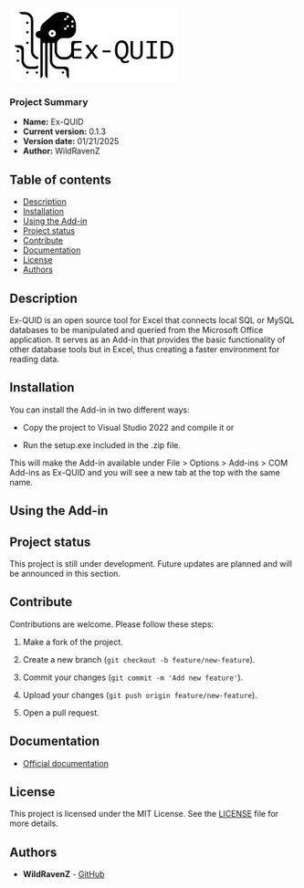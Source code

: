 ![Ex-QUID](https://github.com/WildRavenZ/Ex-QUID/blob/master/logoname-Ex-QUID.png)
### Project Summary
* **Name:** Ex-QUID
* **Current version:** 0.1.3
* **Version date:** 01/21/2025
* **Author:** WildRavenZ

## Table of contents
- [Description](#description)
- [Installation](#installation)
- [Using the Add-in](#using-the-add-in)
- [Project status](#project-status)
- [Contribute](#contribute)
- [Documentation](#documentation)
- [License](#license)
- [Authors](#authors)

## Description
Ex-QUID is an open source tool for Excel that connects local SQL or MySQL databases to be manipulated and queried from the Microsoft Office application. It serves as an Add-in that provides the basic functionality of other database tools but in Excel, thus creating a faster environment for reading data.

## Installation
You can install the Add-in in two different ways:

* Copy the project to Visual Studio 2022 and compile it or

* Run the setup.exe included in the .zip file.

This will make the Add-in available under File > Options > Add-ins > COM Add-ins as Ex-QUID and you will see a new tab at the top with the same name.

## Using the Add-in

## Project status
This project is still under development. Future updates are planned and will be announced in this section.

## Contribute
Contributions are welcome. Please follow these steps:
1. Make a fork of the project.

2. Create a new branch (`git checkout -b feature/new-feature`).

3. Commit your changes (`git commit -m 'Add new feature'`).

4. Upload your changes (`git push origin feature/new-feature`).

5. Open a pull request.

## Documentation
- [Official documentation](https://drive.google.com/drive/folders/1-H25zdFaJudqvKLrNgETEX9vOnUVkxNC?usp=sharing)

## License
This project is licensed under the MIT License. See the [LICENSE](./LICENSE) file for more details.

## Authors
- **WildRavenZ** - [GitHub](https://github.com/WildRavenZ)
